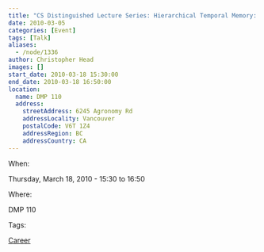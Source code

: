 ```yaml
---
title: "CS Distinguished Lecture Series: Hierarchical Temporal Memory: How a Theory of the Neocortex May  Lead to Truly Intelligent Machines"
date: 2010-03-05
categories: [Event]
tags: [Talk]
aliases:
  - /node/1336
author: Christopher Head
images: []
start_date: 2010-03-18 15:30:00
end_date: 2010-03-18 16:50:00
location:
  name: DMP 110
  address:
    streetAddress: 6245 Agronomy Rd
    addressLocality: Vancouver
    postalCode: V6T 1Z4
    addressRegion: BC
    addressCountry: CA
---
```


When: 

Thursday, March 18, 2010 - 15:30 to 16:50

Where: 

DMP 110

Tags: 

[Career](/career)

